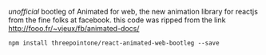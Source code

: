 *unofficial* bootleg of Animated for web, the new animation library for reactjs from the fine folks at facebook. this code was ripped from the link http://fooo.fr/~vjeux/fb/animated-docs/

`npm install threepointone/react-animated-web-bootleg --save`

